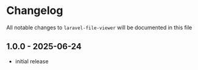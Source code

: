 # Changelog

All notable changes to `laravel-file-viewer` will be documented in this file

## 1.0.0 - 2025-06-24

- initial release
